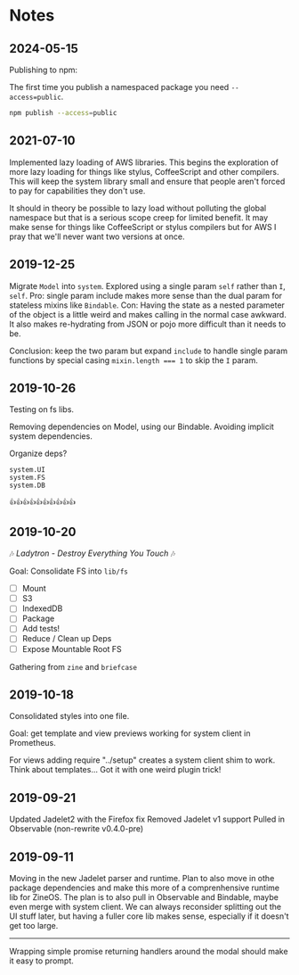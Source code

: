 Notes
=====

2024-05-15
----------

Publishing to npm:

The first time you publish a namespaced package you need `--access=public`.

```bash
npm publish --access=public
```

2021-07-10
----------

Implemented lazy loading of AWS libraries. This begins the exploration of more
lazy loading for things like stylus, CoffeeScript and other compilers. This will
keep the system library small and ensure that people aren't forced to pay for
capabilities they don't use.

It should in theory be possible to lazy load without polluting the global
namespace but that is a serious scope creep for limited benefit. It may make
sense for things like CoffeeScript or stylus compilers but for AWS I pray that
we'll never want two versions at once.

2019-12-25
----------

Migrate `Model` into `system`. Explored using a single param `self` rather than
`I`, `self`. Pro: single param include makes more sense than the dual param for
stateless mixins like `Bindable`. Con: Having the state as a nested parameter of the
object is a little weird and makes calling in the normal case awkward. It also
makes re-hydrating from JSON or pojo more difficult than it needs to be.

Conclusion: keep the two param but expand `include` to handle single param
functions by special casing `mixin.length === 1` to skip the `I` param.

2019-10-26
----------

Testing on fs libs.

Removing dependencies on Model, using our Bindable. Avoiding implicit system
dependencies.

Organize deps?

```
system.UI
system.FS
system.DB

👍👍👍👍👍👍👍👍👍👍
```


2019-10-20
----------

🎶 _Ladytron - Destroy Everything You Touch_ 🎶

Goal: Consolidate FS into `lib/fs`

- [ ] Mount
- [ ] S3
- [ ] IndexedDB
- [ ] Package
- [ ] Add tests!
- [ ] Reduce / Clean up Deps
- [ ] Expose Mountable Root FS

Gathering from `zine` and `briefcase`

2019-10-18
----------

Consolidated styles into one file.

Goal: get template and view previews working for system client in Prometheus.

For views adding require "../setup" creates a system client shim to work.
Think about templates... Got it with one weird plugin trick!

2019-09-21
----------

Updated Jadelet2 with the Firefox fix
Removed Jadelet v1 support
Pulled in Observable (non-rewrite v0.4.0-pre)

2019-09-11
----------

Moving in the new Jadelet parser and runtime. Plan to also move in othe package
dependencies and make this more of a comprenhensive runtime lib for ZineOS. The
plan is to also pull in Observable and Bindable, maybe even merge with system
client. We can always reconsider splitting out the UI stuff later, but having a
fuller core lib makes sense, especially if it doesn't get too large.

---

Wrapping simple promise returning handlers around the modal should make it easy
to prompt.
